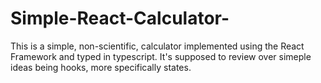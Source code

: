 # Simple-React-Calculator-
This is a simple, non-scientific, calculator implemented using the React Framework and typed in typescript. It's supposed to review over simeple ideas being hooks, more specifically states. 
